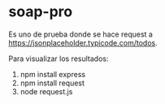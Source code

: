 # soap-pro
Es uno de prueba donde se hace request a https://jsonplaceholder.typicode.com/todos.

Para visualizar los resultados:
1) npm install express
2) npm install request
3) node request.js
